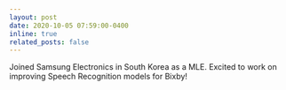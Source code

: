 ```yaml
---
layout: post
date: 2020-10-05 07:59:00-0400
inline: true
related_posts: false
---
```


Joined Samsung Electronics in South Korea as a MLE. Excited to work on improving Speech Recognition models for Bixby!
